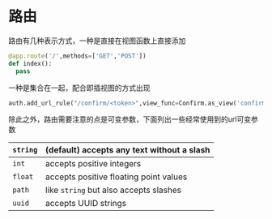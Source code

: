 # 路由

路由有几种表示方式，一种是直接在视图函数上直接添加
```python
@app.route('/',methods=['GET','POST'])
def index():
  pass
```
一种是集合在一起，配合即插视图的方式出现
```python
auth.add_url_rule("/confirm/<token>",view_func=Confirm.as_view('confirm'))
```

除此之外，路由需要注意的点是可变参数，下面列出一些经常使用到的url可变参数

| `string` | (default) accepts any text without a slash |
| :--- | :--- |
| `int` | accepts positive integers |
| `float` | accepts positive floating point values |
| `path` | like `string` but also accepts slashes |
| `uuid` | accepts UUID strings |

